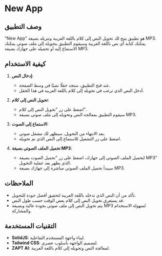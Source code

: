 # New App

## وصف التطبيق

"New App" هو تطبيق يتيح لك تحويل النص إلى كلام باللغة العربية وتنزيله بصيغة MP3. يمكنك كتابة أي نص باللغة العربية وسيقوم التطبيق بتحويله إلى ملف صوتي يمكنك الاستماع إليه أو تحميله على جهازك بصيغة MP3.

## كيفية الاستخدام

1. **إدخال النص**:
   - عند فتح التطبيق، ستجد حقلًا نصيًا في وسط الصفحة.
   - أدخل النص الذي ترغب في تحويله إلى كلام باللغة العربية في هذا الحقل.

2. **تحويل النص إلى كلام**:
   - اضغط على زر "تحويل النص إلى كلام".
   - سيقوم التطبيق بمعالجة النص وتحويله إلى ملف صوتي بصيغة MP3.

3. **الاستماع إلى الصوت**:
   - بعد الانتهاء من التحويل، سيظهر لك مشغل صوتي.
   - اضغط على زر التشغيل للاستماع إلى النص الذي تم تحويله.

4. **تحميل الملف الصوتي بصيغة MP3**:
   - لتحميل الملف الصوتي إلى جهازك، اضغط على زر "تحميل الصوت بصيغة MP3" الذي يظهر بعد عملية التحويل.
   - سيبدأ تحميل الملف الصوتي مباشرة إلى جهازك بصيغة MP3.

## الملاحظات

- تأكد من أن النص الذي تدخله باللغة العربية لتحقيق أفضل جودة للتحويل.
- قد يستغرق تحويل النص إلى كلام بعض الوقت حسب طول النص.
- يتم تحويل النص إلى ملف صوتي بجودة عالية وبصيغة MP3 لسهولة الاستخدام والمشاركة.

## التقنيات المستخدمة

- **SolidJS**: لبناء واجهة المستخدم التفاعلية.
- **Tailwind CSS**: لتصميم الواجهة بأسلوب عصري.
- **ZAPT AI**: لمعالجة النص وتحويله إلى كلام باللغة العربية.